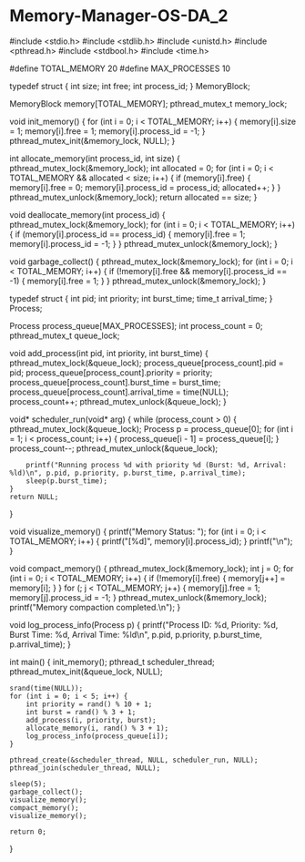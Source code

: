 # Memory-Manager-OS-DA_2
#include <stdio.h>
#include <stdlib.h>
#include <unistd.h>
#include <pthread.h>
#include <stdbool.h>
#include <time.h>

#define TOTAL_MEMORY 20
#define MAX_PROCESSES 10

typedef struct {
    int size;
    int free;
    int process_id;
} MemoryBlock;

MemoryBlock memory[TOTAL_MEMORY];
pthread_mutex_t memory_lock;

void init_memory() {
    for (int i = 0; i < TOTAL_MEMORY; i++) {
        memory[i].size = 1;
        memory[i].free = 1;
        memory[i].process_id = -1;
    }
    pthread_mutex_init(&memory_lock, NULL);
}

int allocate_memory(int process_id, int size) {
    pthread_mutex_lock(&memory_lock);
    int allocated = 0;
    for (int i = 0; i < TOTAL_MEMORY && allocated < size; i++) {
        if (memory[i].free) {
            memory[i].free = 0;
            memory[i].process_id = process_id;
            allocated++;
        }
    }
    pthread_mutex_unlock(&memory_lock);
    return allocated == size;
}

void deallocate_memory(int process_id) {
    pthread_mutex_lock(&memory_lock);
    for (int i = 0; i < TOTAL_MEMORY; i++) {
        if (memory[i].process_id == process_id) {
            memory[i].free = 1;
            memory[i].process_id = -1;
        }
    }
    pthread_mutex_unlock(&memory_lock);
}

void garbage_collect() {
    pthread_mutex_lock(&memory_lock);
    for (int i = 0; i < TOTAL_MEMORY; i++) {
        if (!memory[i].free && memory[i].process_id == -1) {
            memory[i].free = 1;
        }
    }
    pthread_mutex_unlock(&memory_lock);
}

typedef struct {
    int pid;
    int priority;
    int burst_time;
    time_t arrival_time;
} Process;

Process process_queue[MAX_PROCESSES];
int process_count = 0;
pthread_mutex_t queue_lock;

void add_process(int pid, int priority, int burst_time) {
    pthread_mutex_lock(&queue_lock);
    process_queue[process_count].pid = pid;
    process_queue[process_count].priority = priority;
    process_queue[process_count].burst_time = burst_time;
    process_queue[process_count].arrival_time = time(NULL);
    process_count++;
    pthread_mutex_unlock(&queue_lock);
}

void* scheduler_run(void* arg) {
    while (process_count > 0) {
        pthread_mutex_lock(&queue_lock);
        Process p = process_queue[0];
        for (int i = 1; i < process_count; i++) {
            process_queue[i - 1] = process_queue[i];
        }
        process_count--;
        pthread_mutex_unlock(&queue_lock);

        printf("Running process %d with priority %d (Burst: %d, Arrival: %ld)\n", p.pid, p.priority, p.burst_time, p.arrival_time);
        sleep(p.burst_time);
    }
    return NULL;
}

void visualize_memory() {
    printf("Memory Status: ");
    for (int i = 0; i < TOTAL_MEMORY; i++) {
        printf("[%d]", memory[i].process_id);
    }
    printf("\n");
}

void compact_memory() {
    pthread_mutex_lock(&memory_lock);
    int j = 0;
    for (int i = 0; i < TOTAL_MEMORY; i++) {
        if (!memory[i].free) {
            memory[j++] = memory[i];
        }
    }
    for (; j < TOTAL_MEMORY; j++) {
        memory[j].free = 1;
        memory[j].process_id = -1;
    }
    pthread_mutex_unlock(&memory_lock);
    printf("Memory compaction completed.\n");
}

void log_process_info(Process p) {
    printf("Process ID: %d, Priority: %d, Burst Time: %d, Arrival Time: %ld\n", p.pid, p.priority, p.burst_time, p.arrival_time);
}

int main() {
    init_memory();
    pthread_t scheduler_thread;
    pthread_mutex_init(&queue_lock, NULL);

    srand(time(NULL));
    for (int i = 0; i < 5; i++) {
        int priority = rand() % 10 + 1;
        int burst = rand() % 3 + 1;
        add_process(i, priority, burst);
        allocate_memory(i, rand() % 3 + 1);
        log_process_info(process_queue[i]);
    }

    pthread_create(&scheduler_thread, NULL, scheduler_run, NULL);
    pthread_join(scheduler_thread, NULL);

    sleep(5);
    garbage_collect();
    visualize_memory();
    compact_memory();
    visualize_memory();

    return 0;
}

